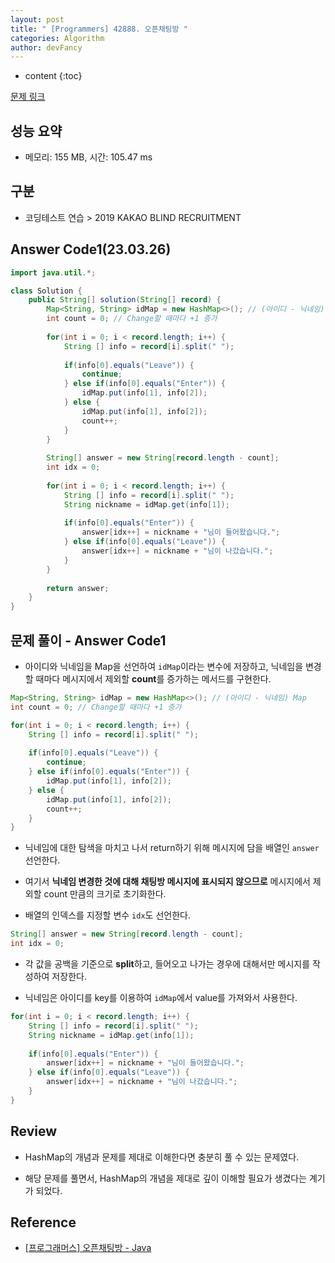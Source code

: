 ```yaml
---
layout: post
title: " [Programmers] 42888. 오픈채팅방 "
categories: Algorithm
author: devFancy
---
```

* content
{:toc}

[문제 링크](https://school.programmers.co.kr/learn/courses/30/lessons/42888)

## 성능 요약

* 메모리: 155 MB, 시간: 105.47 ms

## 구분

* 코딩테스트 연습 > 2019 KAKAO BLIND RECRUITMENT

## Answer Code1(23.03.26)

```java
import java.util.*;

class Solution {
    public String[] solution(String[] record) {
        Map<String, String> idMap = new HashMap<>(); // (아이디 - 닉네임) Map
        int count = 0; // Change할 때마다 +1 증가
        
        for(int i = 0; i < record.length; i++) {
            String [] info = record[i].split(" ");
            
            if(info[0].equals("Leave")) {
                continue;
            } else if(info[0].equals("Enter")) {
                idMap.put(info[1], info[2]);
            } else {
                idMap.put(info[1], info[2]);
                count++;
            }
        }
        
        String[] answer = new String[record.length - count];
        int idx = 0;
        
        for(int i = 0; i < record.length; i++) {
            String [] info = record[i].split(" ");
            String nickname = idMap.get(info[1]);
            
            if(info[0].equals("Enter")) {
                answer[idx++] = nickname + "님이 들어왔습니다.";
            } else if(info[0].equals("Leave")) {
                answer[idx++] = nickname + "님이 나갔습니다.";
            }
        }
        
        return answer;
    }
}
```

## 문제 풀이 - Answer Code1

* 아이디와 닉네임을 Map을 선언하여 `idMap`이라는 변수에 저장하고, 닉네임을 변경할 때마다 메시지에서 제외할 **count**를 증가하는 메서드를 구현한다.

```java
Map<String, String> idMap = new HashMap<>(); // (아이디 - 닉네임) Map
int count = 0; // Change할 때마다 +1 증가

for(int i = 0; i < record.length; i++) {
    String [] info = record[i].split(" ");
    
    if(info[0].equals("Leave")) {
        continue;
    } else if(info[0].equals("Enter")) {
        idMap.put(info[1], info[2]);
    } else {
        idMap.put(info[1], info[2]);
        count++;
    }
}
```

* 닉네임에 대한 탐색을 마치고 나서 return하기 위해 메시지에 담을 배열인 `answer` 선언한다.

* 여기서 **닉네임 변경한 것에 대해 채팅방 메시지에 표시되지 않으므로** 메시지에서 제외할 count 만큼의 크기로 초기화한다.

* 배열의 인덱스를 지정할 변수 `idx`도 선언한다.

```java
String[] answer = new String[record.length - count];
int idx = 0;
```

* 각 값을 공백을 기준으로 **split**하고, 들어오고 나가는 경우에 대해서만 메시지를 작성하여 저장한다.

* 닉네임은 아이디를 key를 이용하여 `idMap`에서 value를 가져와서 사용한다.

```java
for(int i = 0; i < record.length; i++) {
    String [] info = record[i].split(" ");
    String nickname = idMap.get(info[1]);
    
    if(info[0].equals("Enter")) {
        answer[idx++] = nickname + "님이 들어왔습니다.";
    } else if(info[0].equals("Leave")) {
        answer[idx++] = nickname + "님이 나갔습니다.";
    }
}
```

## Review

* HashMap의 개념과 문제를 제대로 이해한다면 충분히 풀 수 있는 문제였다.

* 해당 문제를 풀면서, HashMap의 개념을 제대로 깊이 이해할 필요가 생겼다는 계기가 되었다.

## Reference

* [[프로그래머스] 오픈채팅방 - Java](https://hyojun.tistory.com/entry/%ED%94%84%EB%A1%9C%EA%B7%B8%EB%9E%98%EB%A8%B8%EC%8A%A4-%EC%98%A4%ED%94%88%EC%B1%84%ED%8C%85%EB%B0%A9-Java)